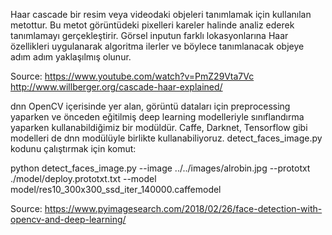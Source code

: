 Haar cascade bir resim veya videodaki objeleri tanımlamak için kullanılan metottur. Bu metot görüntüdeki pixelleri kareler halinde analiz ederek tanımlamayı gerçekleştirir. Görsel inputun farklı lokasyonlarına Haar özellikleri uygulanarak algoritma ilerler ve böylece tanımlanacak objeye adım adım yaklaşılmış olunur.

Source: https://www.youtube.com/watch?v=PmZ29Vta7Vc http://www.willberger.org/cascade-haar-explained/

dnn OpenCV içerisinde yer alan, görüntü dataları için preprocessing yaparken ve önceden eğitilmiş deep learning modelleriyle sınıflandırma yaparken kullanabildiğimiz bir modüldür.
Caffe, Darknet, Tensorflow gibi modelleri de dnn modülüyle birlikte kullanabiliyoruz.
detect_faces_image.py kodunu çalıştırmak için komut:

python detect_faces_image.py --image ../../images/alrobin.jpg --prototxt ./model/deploy.prototxt.txt --model model/res10_300x300_ssd_iter_140000.caffemodel


Source: https://www.pyimagesearch.com/2018/02/26/face-detection-with-opencv-and-deep-learning/
